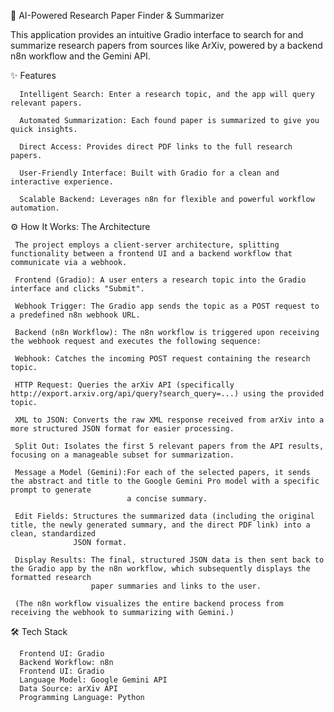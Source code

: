 🔬 AI-Powered Research Paper Finder & Summarizer

This application provides an intuitive Gradio interface to search for and summarize research papers from sources like ArXiv, powered by a backend n8n workflow and the Gemini API.

✨ Features

      Intelligent Search: Enter a research topic, and the app will query relevant papers.

      Automated Summarization: Each found paper is summarized to give you quick insights.

      Direct Access: Provides direct PDF links to the full research papers.

      User-Friendly Interface: Built with Gradio for a clean and interactive experience.

      Scalable Backend: Leverages n8n for flexible and powerful workflow automation.

⚙️ How It Works: The Architecture

     The project employs a client-server architecture, splitting functionality between a frontend UI and a backend workflow that communicate via a webhook.

     Frontend (Gradio): A user enters a research topic into the Gradio interface and clicks "Submit".

     Webhook Trigger: The Gradio app sends the topic as a POST request to a predefined n8n webhook URL.

     Backend (n8n Workflow): The n8n workflow is triggered upon receiving the webhook request and executes the following sequence:

     Webhook: Catches the incoming POST request containing the research topic.

     HTTP Request: Queries the arXiv API (specifically http://export.arxiv.org/api/query?search_query=...) using the provided topic.

     XML to JSON: Converts the raw XML response received from arXiv into a more structured JSON format for easier processing.

     Split Out: Isolates the first 5 relevant papers from the API results, focusing on a manageable subset for summarization.

     Message a Model (Gemini):For each of the selected papers, it sends the abstract and title to the Google Gemini Pro model with a specific prompt to generate 
                              a concise summary.

     Edit Fields: Structures the summarized data (including the original title, the newly generated summary, and the direct PDF link) into a clean, standardized 
                  JSON format.

     Display Results: The final, structured JSON data is then sent back to the Gradio app by the n8n workflow, which subsequently displays the formatted research 
                      paper summaries and links to the user.

     (The n8n workflow visualizes the entire backend process from receiving the webhook to summarizing with Gemini.)

🛠️ Tech Stack

      Frontend UI: Gradio
      Backend Workflow: n8n
      Frontend UI: Gradio
      Language Model: Google Gemini API
      Data Source: arXiv API
      Programming Language: Python
